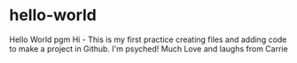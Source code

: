 # hello-world
Hello World pgm
Hi - This is my first practice creating files and adding code to make a project in Github. I'm psyched! 
Much Love and laughs from Carrie
